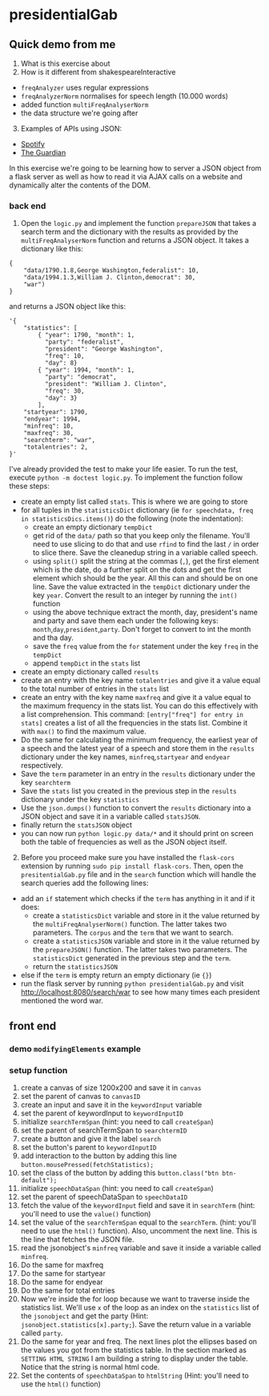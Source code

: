 # presidentialGab

## **Quick demo from me**
1. What is this exercise about
2. How is it different from shakespeareInteractive
  * `freqAnalyzer` uses regular expressions
  * `freqAnalyzerNorm` normalises for speech length (10.000 words)
  * added function `multiFreqAnalyserNorm`
  * the data structure we're going after
3. Examples of APIs using JSON:
  * [Spotify](https://developer.spotify.com/web-api/console/)
  * [The Guardian](http://open-platform.theguardian.com/)

In this exercise we're going to be learning how to server a JSON object from a flask server as well as how to read it via AJAX calls on a website and dynamically alter the contents of the DOM.

### back end
1. Open the `logic.py` and implement the function `prepareJSON` that takes a search term and the dictionary with the results as provided by the `multiFreqAnalyserNorm` function and returns a JSON object. It takes a dictionary like this:
```
{
	"data/1790.1.8,George Washington,federalist": 10,
	"data/1994.1.3,William J. Clinton,democrat": 30,
	"war")
}
```
and returns a JSON object like this:
```
'{
	"statistics": [
		{ "year": 1790, "month": 1,
		  "party": "federalist",
		  "president": "George Washington",
		  "freq": 10,
		  "day": 8}
		{ "year": 1994, "month": 1,
		  "party": "democrat",
		  "president": "William J. Clinton",
		  "freq": 30,
		  "day": 3}
		],
	"startyear": 1790,
	"endyear": 1994,
	"minfreq": 10,
	"maxfreq": 30,
	"searchterm": "war",
	"totalentries": 2,
}'
```
I've already provided the test to make your life easier. To run the test, execute `python -m doctest logic.py`. To implement the function follow these steps:
  * create an empty list called `stats`. This is where we are going to store
  * for all tuples in the `statisticsDict` dictionary  (ie `for speechdata, freq in statisticsDics.items()`) do the following (note the indentation):
    * create an empty dictionary `tempDict`
    * get rid of the `data/` path so that you keep only the filename. You'll need to use slicing to do that and use `rfind` to find the last `/` in order to slice there. Save the cleanedup string in a variable called speech.
    * using `split()` split the string at the commas (`,`), get the first element which is the date, do a further split on the dots and get the first element which should be the year. All this can and should be on one line. Save the value extracted in the `tempDict` dictionary under the key `year`. Convert the result to an integer by running the `int()` function
    * using the above technique extract the month, day, president's name and party and save them each under the following keys: `month`,`day`,`president`,`party`. Don't forget to convert to int the month and tha day.
    * save the `freq` value from the `for` statement under the key `freq` in the `tempDict`
    * append `tempDict` in the `stats` list
  * create an empty dictionary called `results`
  * create an entry with the key name `totalentries` and give it a value equal to the total number of entries in the `stats` list
  * create an entry with the key name `maxfreq` and give it a value equal to the maximum frequency in the stats list. You can do this effectively with a list comprehension. This command: `[entry["freq"] for entry in stats]` creates a list of all the frequencies in the stats list. Combine it with `max()` to find the maximum value.
  * Do the same for calculating the minimum frequency, the earliest year of a speech and the latest year of a speech and store them in the `results` dictionary under the key names, `minfreq`,`startyear` and `endyear` respectively.
  * Save the `term` parameter in an entry in the `results` dictionary under the key `searchterm`
  * Save the `stats` list you created in the previous step in the `results` dictionary under the key `statistics`
  * Use the `json.dumps()` function to convert the `results` dictionary into a JSON object and save it in a variable called `statsJSON`.
  * finally return the `statsJSON` object
  * you can now run `python logic.py data/*` and it should print on screen both the table of frequencies as well as the JSON object itself.
2. Before you proceed make sure you have installed the `flask-cors` extension by running `sudo pip install flask-cors`. Then, open the `presitentialGab.py` file and in the `search` function which will handle the search queries add the following lines:
  * add an `if` statement which checks if the `term` has anything in it and if it does:
    * create a `statisticsDict` variable and store in it the value returned by the `multiFreqAnalyserNorm()` function. The latter takes two parameters. The `corpus` and the `term` that we want to search.
    * create a `statisticsJSON` variable and store in it the value returned by the `prepareJSON()` function. The latter takes two parameters. The `statisticsDict` generated in the previous step and the `term`.
    * return the `statisticsJSON`
  * else if the `term` is empty return an empty dictionary (ie `{}`)
  * run the flask server by running `python presidentialGab.py` and visit [http://localhost:8080/search/war](http://localhost:8080/search/war) to see how many times each president mentioned the word war.

## front end
### demo `modifyingElements` example
### setup function
1. create a canvas of size 1200x200 and save it in `canvas`
2. set the parent of canvas to `canvasID`
3. create an input and save it in the `keywordInput` variable
4. set the parent of keywordInput to `keywordInputID`
5. initialize `searchTermSpan` (hint: you need to call `createSpan`)
6. set the parent of searchTermSpan to `searchtermID`
7. create a button and give it the label `search`
8. set the button's parent to `keywordInputID`
9. add interaction to the button by adding this line `button.mousePressed(fetchStatistics);`
10. set the class of the button by adding this `button.class("btn btn-default");`
11. initialize `speechDataSpan` (hint: you need to call `createSpan`)
12. set the parent of speechDataSpan to `speechDataID`
13. fetch the value of the `keywordInput` field and save it in `searchTerm` (hint: you'll need to use the `value()` function)
14. set the value of the `searchTermSpan` equal to the `searchTerm`.  (hint: you'll need to use the `html()` function). Also, uncomment the next line. This is the line that fetches the JSON file. 
15. read the jsonobject's `minfreq` variable and save it inside a variable called `minfreq`.
16. Do the same for maxfreq
17. Do the same for startyear
18. Do the same for endyear
19. Do the same for total entries
20. Now we're inside the for loop because we want to traverse inside the statistics list. We'll use `x` of the loop as an index on the `statistics` list of the `jsonobject` and get the party (Hint: `jsonobject.statistics[x].party;`). Save the return value in a variable called `party`.
21. Do the same for year and freq. The next lines plot the ellipses based on the values you got from the statistics table. In the section marked as `SETTING HTML STRING` I am building a string to display under the table. Notice that the string is normal html code.
22. Set the contents of `speechDataSpan` to `htmlString` (Hint: you'll need to use the `html()` function)
